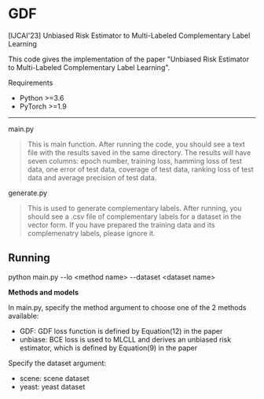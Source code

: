 # GDF
[IJCAI'23] Unbiased Risk Estimator to Multi-Labeled Complementary Label Learning

This code gives the implementation  of the paper "Unbiased Risk Estimator to Multi-Labeled Complementary Label Learning".

Requirements
- Python >=3.6
- PyTorch >=1.9

---
main.py
  >This is main function. After running the code, you should see a text file with the results saved in the same directory. The results will have seven columns: epoch number, training loss, hamming loss of test data, one error of test data, coverage of test data, ranking loss of test data and average precision of test data.

generate.py
  >This is used to generate complementary labels. After running, you should see a .csv file of complementary labels for a dataset in the vector form. If you have prepared the training data and its complemenatry labels, please ignore it. 
  
## Running

python main.py --lo \<method name\> --dataset \<dataset name\>

**Methods and models**

In main.py, specify the method argument to choose one of the 2 methods available:
- GDF: GDF loss function is defined by Equation(12) in the paper
- unbiase: BCE loss is used to MLCLL and derives an unbiased risk estimator, which is defined by Equation(9) in the paper

Specify the dataset argument:
- scene: scene dataset
- yeast: yeast dataset
